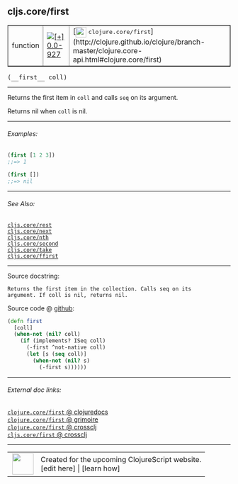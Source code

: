 ## cljs.core/first



 <table border="1">
<tr>
<td>function</td>
<td><a href="https://github.com/cljsinfo/cljs-api-docs/tree/0.0-927"><img valign="middle" alt="[+] 0.0-927" title="Added in 0.0-927" src="https://img.shields.io/badge/+-0.0--927-lightgrey.svg"></a> </td>
<td>
[<img height="24px" valign="middle" src="http://i.imgur.com/1GjPKvB.png"> <samp>clojure.core/first</samp>](http://clojure.github.io/clojure/branch-master/clojure.core-api.html#clojure.core/first)
</td>
</tr>
</table>


 <samp>
(__first__ coll)<br>
</samp>

---

Returns the first item in `coll` and calls `seq` on its argument.

Returns nil when `coll` is nil.

---

###### Examples:

```clj
(first [1 2 3])
;;=> 1

(first [])
;;=> nil
```

---

###### See Also:

[`cljs.core/rest`](cljs.core_rest.md)<br>
[`cljs.core/next`](cljs.core_next.md)<br>
[`cljs.core/nth`](cljs.core_nth.md)<br>
[`cljs.core/second`](cljs.core_second.md)<br>
[`cljs.core/take`](cljs.core_take.md)<br>
[`cljs.core/ffirst`](cljs.core_ffirst.md)<br>

---


Source docstring:

```
Returns the first item in the collection. Calls seq on its
argument. If coll is nil, returns nil.
```


Source code @ [github](https://github.com/clojure/clojurescript/blob/r3153/src/cljs/cljs/core.cljs#L953-L962):

```clj
(defn first
  [coll]
  (when-not (nil? coll)
    (if (implements? ISeq coll)
      (-first ^not-native coll)
      (let [s (seq coll)]
        (when-not (nil? s)
          (-first s))))))
```

<!--
Repo - tag - source tree - lines:

 <pre>
clojurescript @ r3153
└── src
    └── cljs
        └── cljs
            └── <ins>[core.cljs:953-962](https://github.com/clojure/clojurescript/blob/r3153/src/cljs/cljs/core.cljs#L953-L962)</ins>
</pre>

-->

---



###### External doc links:

[`clojure.core/first` @ clojuredocs](http://clojuredocs.org/clojure.core/first)<br>
[`clojure.core/first` @ grimoire](http://conj.io/store/v1/org.clojure/clojure/1.7.0-beta3/clj/clojure.core/first/)<br>
[`clojure.core/first` @ crossclj](http://crossclj.info/fun/clojure.core/first.html)<br>
[`cljs.core/first` @ crossclj](http://crossclj.info/fun/cljs.core.cljs/first.html)<br>

---

 <table>
<tr><td>
<img valign="middle" align="right" width="48px" src="http://i.imgur.com/Hi20huC.png">
</td><td>
Created for the upcoming ClojureScript website.<br>
[edit here] | [learn how]
</td></tr></table>

[edit here]:https://github.com/cljsinfo/cljs-api-docs/blob/master/cljsdoc/cljs.core_first.cljsdoc
[learn how]:https://github.com/cljsinfo/cljs-api-docs/wiki/cljsdoc-files

<!--

This information was too distracting to show to readers, but I'll leave it
commented here since it is helpful to:

- pretty-print the data used to generate this document
- and show how to retrieve that data



The API data for this symbol:

```clj
{:description "Returns the first item in `coll` and calls `seq` on its argument.\n\nReturns nil when `coll` is nil.",
 :ns "cljs.core",
 :name "first",
 :signature ["[coll]"],
 :history [["+" "0.0-927"]],
 :type "function",
 :related ["cljs.core/rest"
           "cljs.core/next"
           "cljs.core/nth"
           "cljs.core/second"
           "cljs.core/take"
           "cljs.core/ffirst"],
 :full-name-encode "cljs.core_first",
 :source {:code "(defn first\n  [coll]\n  (when-not (nil? coll)\n    (if (implements? ISeq coll)\n      (-first ^not-native coll)\n      (let [s (seq coll)]\n        (when-not (nil? s)\n          (-first s))))))",
          :title "Source code",
          :repo "clojurescript",
          :tag "r3153",
          :filename "src/cljs/cljs/core.cljs",
          :lines [953 962]},
 :examples [{:id "40e413",
             :content "```clj\n(first [1 2 3])\n;;=> 1\n\n(first [])\n;;=> nil\n```"}],
 :full-name "cljs.core/first",
 :clj-symbol "clojure.core/first",
 :docstring "Returns the first item in the collection. Calls seq on its\nargument. If coll is nil, returns nil."}

```

Retrieve the API data for this symbol:

```clj
;; from Clojure REPL
(require '[clojure.edn :as edn])
(-> (slurp "https://raw.githubusercontent.com/cljsinfo/cljs-api-docs/catalog/cljs-api.edn")
    (edn/read-string)
    (get-in [:symbols "cljs.core/first"]))
```

-->
